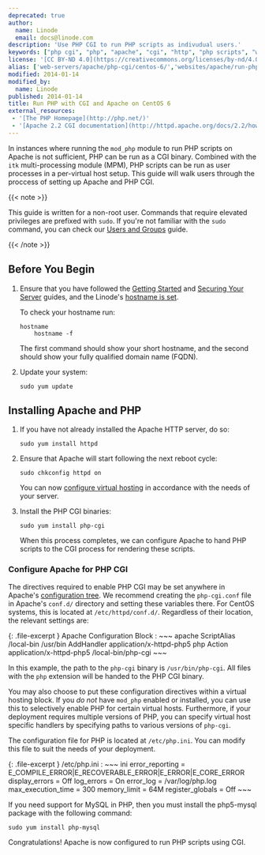 ```yaml
---
deprecated: true
author:
  name: Linode
  email: docs@linode.com
description: 'Use PHP CGI to run PHP scripts as indivudual users.'
keywords: ["php cgi", "php", "apache", "cgi", "http", "php scripts", "web apps", "web applications"]
license: '[CC BY-ND 4.0](https://creativecommons.org/licenses/by-nd/4.0)'
alias: ['web-servers/apache/php-cgi/centos-6/','websites/apache/run-php-applications-under-cgi-with-apache-on-centos-6/','websites/apache/run-php-cgi-apache-centos-6/']
modified: 2014-01-14
modified_by:
  name: Linode
published: 2014-01-14
title: Run PHP with CGI and Apache on CentOS 6
external_resources:
 - '[The PHP Homepage](http://php.net/)'
 - '[Apache 2.2 CGI documentation](http://httpd.apache.org/docs/2.2/howto/cgi.html)'
---
```


In instances where running the `mod_php` module to run PHP scripts on Apache is not sufficient, PHP can be run as a CGI binary. Combined with the `itk` multi-processing module (MPM), PHP scripts can be run as user processes in a per-virtual host setup. This guide will walk users through the proccess of setting up Apache and PHP CGI.

{{< note >}}

This guide is written for a non-root user. Commands that require elevated privileges are prefixed with `sudo`. If you're not familiar with the `sudo` command, you can check our [Users and Groups](/docs/tools-reference/linux-users-and-groups) guide.

{{< /note >}}

## Before You Begin

1.  Ensure that you have followed the [Getting Started](/docs/getting-started) and [Securing Your Server](/docs/security/securing-your-server) guides, and the Linode's [hostname is set](/docs/getting-started#setting-the-hostname).

    To check your hostname run:

        hostname
	        hostname -f

    The first command should show your short hostname, and the second should show your fully qualified domain name (FQDN).

2.  Update your system:

        sudo yum update

## Installing Apache and PHP

1.  If you have not already installed the Apache HTTP server, do so:

        sudo yum install httpd

2.  Ensure that Apache will start following the next reboot cycle:

        sudo chkconfig httpd on

    You can now [configure virtual hosting](/docs/web-servers/apache/installation/centos-5#configure_apache) in accordance with the needs of your server.

3.  Install the PHP CGI binaries:

        sudo yum install php-cgi

    When this process completes, we can configure Apache to hand PHP scripts to the CGI process for rendering these scripts.


### Configure Apache for PHP CGI

The directives required to enable PHP CGI may be set anywhere in Apache's [configuration tree](/docs/web-servers/apache/configuration/configuration-basics). We recommend creating the `php-cgi.conf` file in Apache's `conf.d/` directory and setting these variables there. For CentOS systems, this is located at `/etc/httpd/conf.d/`. Regardless of their location, the relevant settings are:

{: .file-excerpt }
Apache Configuration Block
:   ~~~ apache
    ScriptAlias /local-bin /usr/bin
    AddHandler application/x-httpd-php5 php
    Action application/x-httpd-php5 /local-bin/php-cgi
    ~~~

In this example, the path to the `php-cgi` binary is `/usr/bin/php-cgi`. All files with the `php` extension will be handed to the PHP CGI binary.

You may also choose to put these configuration directives within a virtual hosting block. If you *do not* have `mod_php` enabled or installed, you can use this to selectively enable PHP for certain virtual hosts. Furthermore, if your deployment requires multiple versions of PHP, you can specify virtual host specific handlers by specifying paths to various versions of `php-cgi`.

The configuration file for PHP is located at `/etc/php.ini`. You can modify this file to suit the needs of your deployment.

{: .file-excerpt }
/etc/php.ini
:   ~~~ ini
    error_reporting = E_COMPILE_ERROR|E_RECOVERABLE_ERROR|E_ERROR|E_CORE_ERROR
    display_errors = Off
    log_errors = On
    error_log = /var/log/php.log
    max_execution_time = 300
    memory_limit = 64M
    register_globals = Off
    ~~~

If you need support for MySQL in PHP, then you must install the php5-mysql package with the following command:

    sudo yum install php-mysql

Congratulations! Apache is now configured to run PHP scripts using CGI.
